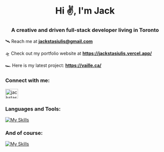 <h1 align="center">Hi ✌️, I'm Jack</h1>
<h3 align="center">A creative and driven full-stack developer living in Toronto</h3>

🛰 Reach me at **jackstasiulis@gmail.com**

🛸 Check out my portfolio website at **https://jackstasiulis.vercel.app/**

🏎️ Here is my latest project: **https://vaille.ca/**

<h3 align="left">Connect with me:</h3>
<p align="left">
<a href="https://linkedin.com/in/jackstasiulis" target="blank"><img align="center" src="https://raw.githubusercontent.com/rahuldkjain/github-profile-readme-generator/master/src/images/icons/Social/linked-in-alt.svg" alt="jackstasiulis" height="30" width="40" /></a>
</p>

<h3 align="left">Languages and Tools:</h3>

[![My Skills](https://skillicons.dev/icons?i=html,js,ts,nodejs,react,postgres,mysql,sass,tailwind,git,postman,figma&perline=5)](https://skillicons.dev)

<h3 align="left">And of course:</h3>

[![My Skills](https://skillicons.dev/icons?i=ableton&perline=5)](https://skillicons.dev)
